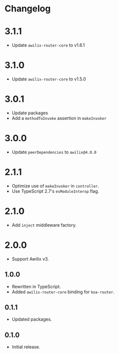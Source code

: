 # Changelog

# 3.1.1

- Update `awilix-router-core` to v1.6.1

# 3.1.0

- Update `awilix-router-core` to v1.5.0

# 3.0.1

- Update packages
- Add a `methodToInvoke` assertion in `makeInvoker`

# 3.0.0

- Update `peerDependencies` to `awilix@4.0.0`

# 2.1.1

- Optimize use of `makeInvoker` in `controller`.
- Use TypeScript 2.7's `esModuleInterop` flag.

# 2.1.0

- Add `inject` middleware factory.

# 2.0.0

- Support Awilix v3.

## 1.0.0

- Rewritten in TypeScript.
- Added `awilix-router-core` binding for `koa-router`.

## 0.1.1

- Updated packages.

## 0.1.0

- Initial release.
